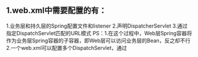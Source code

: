 ## 1.web.xml中需要配置的有：
1.业务层和持久层的Spring配置文件和listener
2.声明DispatcherServlet
3.通过<servlet-mapping>指定DispatchServlet匹配的URL模式
PS：1.在这个过程中，Web层Spring容器将作为业务层Spring容器的子容器，即Web层可以访问业务层的Bean，反之却不行
2.一个web.xml可以配置多个DispatchServlet，通过